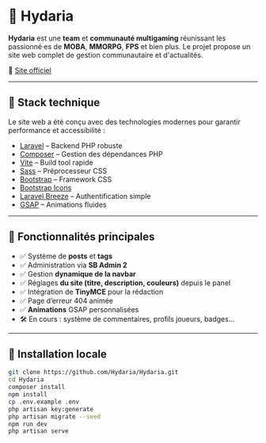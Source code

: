 # 🌌 Hydaria

**Hydaria** est une **team** et **communauté multigaming** réunissant les passionné·es de **MOBA**, **MMORPG**, **FPS** et bien plus. Le projet propose un site web complet de gestion communautaire et d'actualités.

🔗 [Site officiel](https://hydaria.fr)

---

## 🧩 Stack technique

Le site web a été conçu avec des technologies modernes pour garantir performance et accessibilité :

- [Laravel](https://laravel.com) – Backend PHP robuste
- [Composer](https://getcomposer.org) – Gestion des dépendances PHP
- [Vite](https://vitejs.dev) – Build tool rapide
- [Sass](https://sass-lang.com) – Préprocesseur CSS
- [Bootstrap](https://getbootstrap.com) – Framework CSS
- [Bootstrap Icons](https://icons.getbootstrap.com)
- [Laravel Breeze](https://laravel.com/docs/breeze) – Authentification simple
- [GSAP](https://greensock.com/gsap/) – Animations fluides

---

## 🚀 Fonctionnalités principales

- ✅ Système de **posts** et **tags**
- ✅ Administration via **SB Admin 2**
- ✅ Gestion **dynamique de la navbar**
- ✅ Réglages **du site (titre, description, couleurs)** depuis le panel
- ✅ Intégration de **TinyMCE** pour la rédaction
- ✅ Page d’erreur 404 animée
- ✅ **Animations** GSAP personnalisées
- 🛠️ En cours : système de commentaires, profils joueurs, badges…

---

## 📁 Installation locale

```bash
git clone https://github.com/Hydaria/Hydaria.git
cd Hydaria
composer install
npm install
cp .env.example .env
php artisan key:generate
php artisan migrate --seed
npm run dev
php artisan serve
